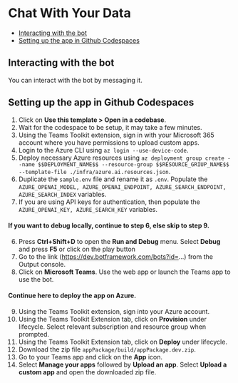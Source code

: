 # Chat With Your Data

<!-- @import "[TOC]" {cmd="toc" depthFrom=1 depthTo=6 orderedList=false} -->

<!-- code_chunk_output -->

- [Interacting with the bot](#interacting-with-the-bot)
- [Setting up the app in Github Codespaces](#setting-up-the-app-in-github-codespaces)

<!-- /code_chunk_output -->

## Interacting with the bot

You can interact with the bot by messaging it.

## Setting up the app in Github Codespaces

1. Click on **Use this template > Open in a codebase**.
2. Wait for the codespace to be setup, it may take a few minutes.
3. Using the Teams Toolkit extension, sign in with your Microsoft 365 account where you have permissions to upload custom apps.
4. Login to the Azure CLI using ```az login --use-device-code```.
5. Deploy necessary Azure resources using ```az deployment group create --name $$DEPLOYMENT_NAME$$ --resource-group $$RESOURCE_GRIUP_NAME$$ --template-file ./infra/azure.ai.resources.json```.
6. Duplicate the ```sample.env``` file and rename it as ```.env```. Populate the ```AZURE_OPENAI_MODEL, AZURE_OPENAI_ENDPOINT, AZURE_SEARCH_ENDPOINT, AZURE_SEARCH_INDEX``` variables.
7. If you are using API keys for authentication, then populate the ```AZURE_OPENAI_KEY, AZURE_SEARCH_KEY``` variables.
   
#### If you want to debug locally, continue to step 6, else skip to step 9.
6. Press **Ctrl+Shift+D** to open the **Run and Debug** menu. Select **Debug** and press **F5** or click on the play button
7. Go to the link (https://dev.botframework.com/bots?id=...) from the Output console.
8. Click on **Microsoft Teams**. Use the web app or launch the Teams app to use the bot.

#### Continue here to deploy the app on Azure.
9. Using the Teams Toolkit extension, sign into your Azure account.
10. Using the Teams Toolkit Extension tab, click on **Provision** under lifecycle. Select relevant subscription and resource group when prompted.
11. Using the Teams Toolkit Extension tab, click on **Deploy** under lifecycle.
12. Download the zip file ```appPackage/build/appPackage.dev.zip```.
13. Go to your Teams app and click on the **App** icon.
14. Select **Manage your apps** followed by **Upload an app**. Select **Upload a custom app** and open the downloaded zip file.
